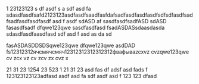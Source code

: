 1
23123123
s
df
asdf
s
a
sdf
asd
fa
sdasdfasdfsafd2123123asdfasdfsaadfasfdafsadfasdfasdfasdfsdfsdfasdfsadfsadfasdfasdfasdf
asd
f
asdf
sdASD
af
sasdfasdfsadfASD
sdASD
fasasdfsadf
dfqwe123qwe
sasdfasdfasd
fsadASDASsdaasdasda
sdasdfasdfaasdfasd
sdf
asd
f
asd
as
da
sd

fasASDASDDSDSqwe123qwe
dfqwe123qwe
asdDAD
fs12312312ячсмячсмяч12312312312312312фвафываzcxvz
cvzqwe123qwe
cv
zcx
vz
cv
zcv
zx
cvz
x

21
31
23
1254
23
523
1
21
31
23
asd
fas
df
adsf
asd
fads
f
123123123123adfasd
asdf
asd
fa
sdf
asdf
asd
f
123
123
dfasd
